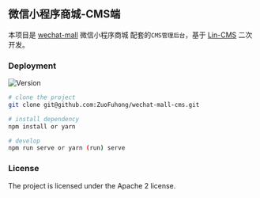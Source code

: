 ## 微信小程序商城-CMS端

本项目是 [wechat-mall](https://github.com/ZuoFuhong/wechat-mall-miniapp) 微信小程序商城 配套的`CMS管理后台`，基于 [Lin-CMS](https://github.com/TaleLin/lin-cms-vue) 二次开发。

### Deployment

<img src="https://img.shields.io/badge/node-v8.11.0 ~ v12.22.12-blue" alt="Version">

```sh
# clone the project
git clone git@github.com:ZuoFuhong/wechat-mall-cms.git

# install dependency
npm install or yarn

# develop
npm run serve or yarn (run) serve
```

### License

The project is licensed under the Apache 2 license.

